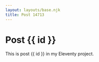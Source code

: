 ```yaml
---
layout: layouts/base.njk
title: Post 14713
---
```


# Post {{ id }}

This is post {{ id }} in my Eleventy project.
